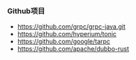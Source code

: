 
### Github项目
- https://github.com/grpc/grpc-java.git
- https://github.com/hyperium/tonic
- https://github.com/google/tarpc
- https://github.com/apache/dubbo-rust